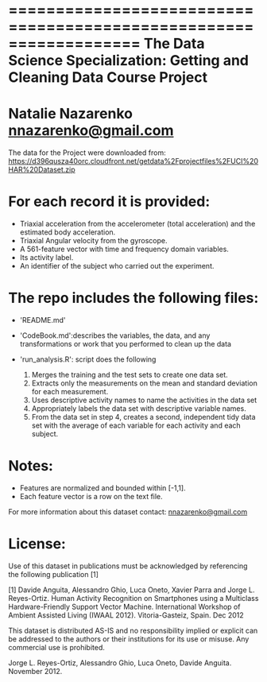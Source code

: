 ==================================================================
The Data Science Specialization: Getting and Cleaning Data Course Project
==================================================================
Natalie Nazarenko
nnazarenko@gmail.com
==================================================================

The data for the Project were downloaded from:
https://d396qusza40orc.cloudfront.net/getdata%2Fprojectfiles%2FUCI%20HAR%20Dataset.zip

For each record it is provided:
======================================

- Triaxial acceleration from the accelerometer (total acceleration) and the estimated body acceleration.
- Triaxial Angular velocity from the gyroscope. 
- A 561-feature vector with time and frequency domain variables. 
- Its activity label. 
- An identifier of the subject who carried out the experiment.

The repo includes the following files:
=========================================

- 'README.md'

- 'CodeBook.md':describes the variables, the data, and any transformations or work that you performed to clean up the data

- 'run_analysis.R': script does the following
   1. Merges the training and the test sets to create one data set.
   2. Extracts only the measurements on the mean and standard deviation for each measurement. 
   3. Uses descriptive activity names to name the activities in the data set
   4. Appropriately labels the data set with descriptive variable names. 
   5. From the data set in step 4, creates a second, independent tidy data set with the average of each variable for each activity and each subject.



Notes: 
======
- Features are normalized and bounded within [-1,1].
- Each feature vector is a row on the text file.

For more information about this dataset contact: nnazarenko@gmail.com

License:
========
Use of this dataset in publications must be acknowledged by referencing the following publication [1] 

[1] Davide Anguita, Alessandro Ghio, Luca Oneto, Xavier Parra and Jorge L. Reyes-Ortiz. Human Activity Recognition on Smartphones using a Multiclass Hardware-Friendly Support Vector Machine. International Workshop of Ambient Assisted Living (IWAAL 2012). Vitoria-Gasteiz, Spain. Dec 2012

This dataset is distributed AS-IS and no responsibility implied or explicit can be addressed to the authors or their institutions for its use or misuse. Any commercial use is prohibited.

Jorge L. Reyes-Ortiz, Alessandro Ghio, Luca Oneto, Davide Anguita. November 2012.

